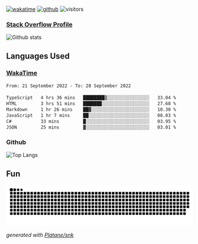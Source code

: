 [![wakatime](https://wakatime.com/badge/user/82c377cd-a54c-404c-b7df-177b313ca539.svg)](https://wakatime.com/@82c377cd-a54c-404c-b7df-177b313ca539)
[![github](https://img.shields.io/github/followers/xinthose?logo=github&style=plastic)](https://github.com/alanhamlett?tab=followers)
![visitors](https://visitor-badge.glitch.me/badge?page_id=xinthose&left_color=green&right_color=red)
### [Stack Overflow Profile](https://stackoverflow.com/users/4056146/xinthose)

![Github stats](https://github-readme-stats.vercel.app/api?username=xinthose&show_icons=true&theme=radical&count_private=true)

## Languages Used

### [WakaTime](https://wakatime.com/)
<!--START_SECTION:waka-->

```text
From: 21 September 2022 - To: 28 September 2022

TypeScript   4 hrs 36 mins   ████████▒░░░░░░░░░░░░░░░░   33.04 %
HTML         3 hrs 51 mins   ███████░░░░░░░░░░░░░░░░░░   27.68 %
Markdown     1 hr 26 mins    ██▓░░░░░░░░░░░░░░░░░░░░░░   10.30 %
JavaScript   1 hr 7 mins     ██░░░░░░░░░░░░░░░░░░░░░░░   08.03 %
C#           33 mins         █░░░░░░░░░░░░░░░░░░░░░░░░   03.95 %
JSON         25 mins         ▓░░░░░░░░░░░░░░░░░░░░░░░░   03.01 %
```

<!--END_SECTION:waka-->

### Github

![Top Langs](https://github-readme-stats.vercel.app/api/top-langs/?username=xinthose)

## Fun
![github contribution grid snake animation](https://raw.githubusercontent.com/xinthose/xinthose/output/github-contribution-grid-snake.svg)

_generated with [Platane/snk](https://github.com/Platane/snk)_
